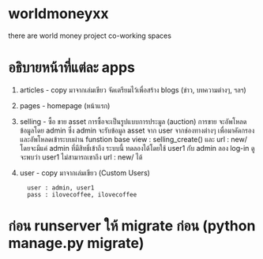 # worldmoneyxx
there are world money project co-working spaces

# อธิบายหน้าที่แต่ละ apps 
1. articles - copy มาจากเล่มเขียว จัดเตรียมไว้เพื่อสร้าง blogs (ข่าว, บทความต่างๆ, ฯลฯ)
2. pages - homepage (หน้าแรก)
3. selling - ซื้อ ขาย asset 
          การซื้อจะเป็นรูปแบบการประมูล (auction) 
          การขาย จะอัพโหลดข้อมูลโดย admin ซึ่ง admin จะรับข้อมูล asset จาก user จากช่องทางต่างๆ
                 เพื่อมาคัดกรองและอัพโหลดเข้าระบบผ่าน  funstion base view : selling_create() 
                 และ url : new/ โดยจะมีแค่ admin ที่มีสิทธิ์เข้าถึง ระบบนี้ ทดลองได้โดยใช้ user1 กับ
                 admin ลอง log-in ดู จะพบว่า user1 ไม่สามารถเขาถึง url : new/ ได้
4. user - copy มาจากเล่มเขียว (Custom Users)

         user : admin, user1 
         pass : ilovecoffee, ilovecoffee    
         
         
# ก่อน runserver ให้ migrate ก่อน (python manage.py migrate)
              
